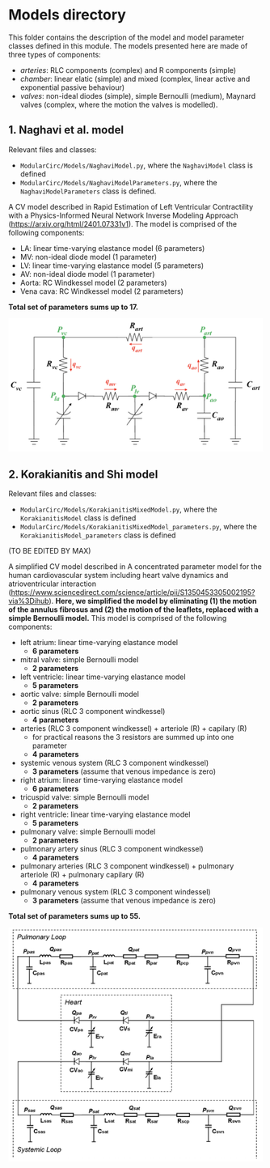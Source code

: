 # Models directory
This folder contains the description of the model and model parameter classes defined in this module.
The models presented here are made of three types of components:
- *arteries*: RLC components (complex) and R components (simple)
- *chamber*: linear elatic (simple) and mixed (complex, linear active and exponential passive behaviour)
- *valves*: non-ideal diodes (simple), simple Bernoulli (medium), Maynard valves (complex, where the motion the valves is modelled).

## 1. Naghavi et al. model
Relevant files and classes:
- `ModularCirc/Models/NaghaviModel.py`, where the `NaghaviModel` class is defined
- `ModularCirc/Models/NaghaviModelParameters.py`, where the `NaghaviModelParameters` class is defined.

A CV model described in Rapid Estimation of Left Ventricular Contractility with a Physics-Informed Neural Network Inverse Modeling Approach (https://arxiv.org/html/2401.07331v1).
The model is comprised of the following components:
- LA: linear time-varying elastance model (6 parameters)
- MV: non-ideal diode model (1 parameter)
- LV: linear time-varying elastance model (5 parameters)
- AV: non-ideal diode model (1 parameter)
- Aorta: RC Windkessel model (2 parameters)
- Vena cava: RC Windkessel model (2 parameters)

**Total set of parameters sums up to 17.**


[<img src='Figures/NaghavidModel_circut.png'>]()

## 2. Korakianitis and Shi model
Relevant files and classes:
- `ModularCirc/Models/KorakianitisMixedModel.py`, where the `KorakianitisModel` class is defined
- `ModularCirc/Models/KorakianitisMixedModel_parameters.py`, where the `KorakianitisModel_parameters` class is defined

(TO BE EDITED BY MAX)

A simplified CV model described in A concentrated parameter model for the human cardiovascular system
including heart valve dynamics and atrioventricular interaction (https://www.sciencedirect.com/science/article/pii/S1350453305002195?via%3Dihub).
**Here, we simplified the model by eliminating (1) the motion of the annulus fibrosus and (2) the motion of the leaflets, replaced with a simple Bernoulli model.**
This model is comprised of the following components:
- left atrium: linear time-varying elastance model
    - **6 parameters**
- mitral valve: simple Bernoulli model
    - **2 parameters**
- left ventricle: linear time-varying elastance model
    - **5 parameters**
- aortic valve: simple Bernoulli model
    - **2 parameters**
- aortic sinus (RLC 3 component windkessel)
    - **4 parameters**
- arteries (RLC 3 component windkessel) + arteriole (R) + capilary (R)
    - for practical reasons the 3 resistors are summed up into one parameter
    - **4 parameters**
-  systemic venous system (RLC 3 component windkessel)
    - **3 parameters** (assume that venous impedance is zero)
- right atrium: linear time-varying elastance model
    - **6 parameters**
- tricuspid valve: simple Bernoulli model
    - **2 parameters**
- right ventricle: linear time-varying elastance model
    - **5 parameters** 
- pulmonary valve: simple Bernoulli model
    - **2 parameters**
- pulmonary artery sinus (RLC 3 component windkessel)
    - **4 parameters**
- pulmonary arteries (RLC 3 component windkessel) + pulmonary arteriole (R) + pulmonary capilary (R)
    - **4 parameters**
- pulmonary venous system (RLC 3 component windessel)
    - **3 parameters** (assume that venous impedance is zero)

**Total set of parameters sums up to 55.**

[<img src=Figures/KorakianitisModel_circuit.png>]()
